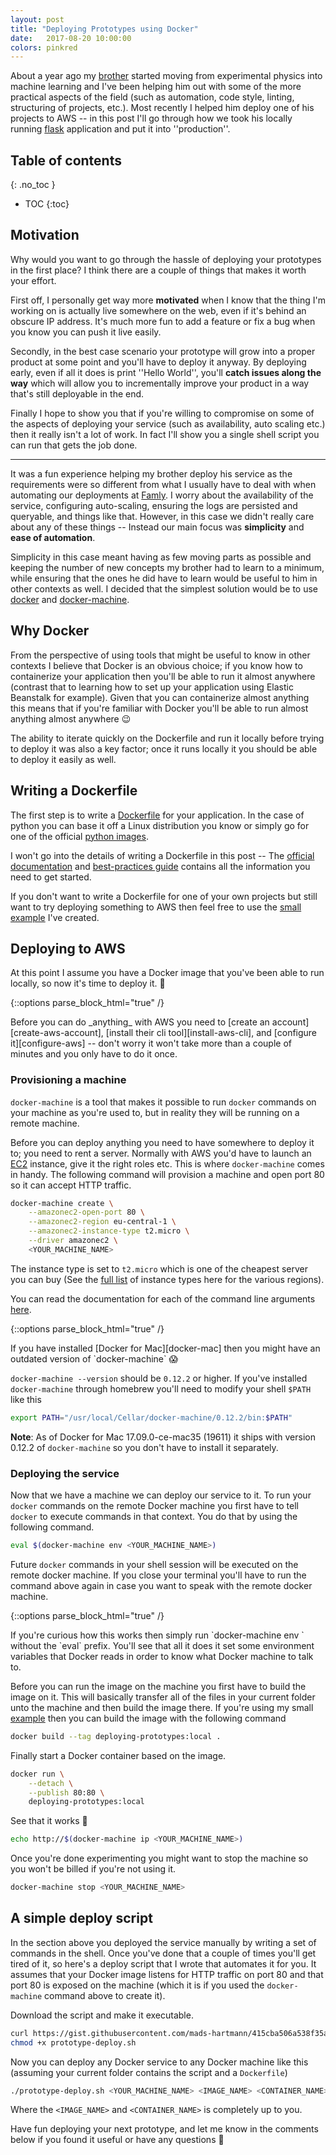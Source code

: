 ```yaml
---
layout: post
title: "Deploying Prototypes using Docker"
date:   2017-08-20 10:00:00
colors: pinkred
---
```


About a year ago my [brother][mikkel-hartmann.com] started moving from
experimental physics into machine learning and I've been helping him out with
some of the more practical aspects of the field (such as automation, code
style, linting, structuring of projects, etc.). Most recently I helped him
deploy one of his projects to AWS -- in this post I'll go through how we took
his locally running [flask][flask] application and put it into ''production''.

## Table of contents
{: .no_toc }
* TOC
{:toc}

## Motivation

Why would you want to go through the hassle of deploying your prototypes in the
first place? I think there are a couple of things that makes it worth your
effort.

First off, I personally get way more __motivated__ when I know that the thing
I'm working on is actually live somewhere on the web, even if it's behind an
obscure IP address. It's much more fun to add a feature or fix a bug when you
know you can push it live easily.

Secondly, in the best case scenario your prototype will grow into a proper
product at some point and you'll have to deploy it anyway. By deploying early,
even if all it does is print ''Hello World'', you'll __catch issues along the way__
which will allow you to incrementally improve your product in a way that's still
deployable in the end.

Finally I hope to show you that if you're willing to compromise on some of the
aspects of deploying your service (such as availability, auto scaling etc.) then
it really isn't a lot of work. In fact I'll show you a single shell script you
can run that gets the job done.

---

It was a fun experience helping my brother deploy his service as the requirements
were so different from what I usually have to deal with when automating our
deployments at [Famly][famly]. I worry about the availability of the service,
configuring auto-scaling, ensuring the logs are persisted and queryable, and
things like that. However, in this case we didn't really care about any of these
things -- Instead our main focus was __simplicity__ and __ease of automation__.

Simplicity in this case meant having as few moving parts as possible and keeping
the number of new concepts my brother had to learn to a minimum, while ensuring
that the ones he did have to learn would be useful to him in other contexts as
well. I decided that the simplest solution would be to use [docker][docker] and
[docker-machine][docker-machine].

## Why Docker

From the perspective of using tools that might be useful to know in other
contexts I believe that Docker is an obvious choice; if you know how to
containerize your application then you'll be able to run it almost anywhere
(contrast that to learning how to set up your application using Elastic
Beanstalk for example). Given that you can containerize almost anything this
means that if you're familiar with Docker you'll be able to run almost anything
almost anywhere 😉

The ability to iterate quickly on the Dockerfile and run it locally
before trying to deploy it was also a key factor; once it runs locally it you
should be able to deploy it easily as well.

## Writing a Dockerfile

The first step is to write a [Dockerfile][dockerfile] for your application. In
the case of python you can base it off a Linux distribution you know or simply go
for one of the official [python images][python-images].

I won't go into the details of writing a Dockerfile in this post -- The
[official documentation][dockerfile] and [best-practices guide][dockerfile-guide]
contains all the information you need to get started.

If you don't want to write a Dockerfile for one of your own projects but still
want to try deploying something to AWS then feel free to use the
[small example][example] I've created.

## Deploying to AWS

At this point I assume you have a Docker image that you've been able to run
locally, so now it's time to deploy it. 🚀

{::options parse_block_html="true" /}
<div class="sidenote">
Before you can do _anything_ with AWS you need to [create an account][create-aws-account],
[install their cli tool][install-aws-cli], and [configure it][configure-aws] -- don't worry it won't take more
than a couple of minutes and you only have to do it once.
</div>

### Provisioning a machine

`docker-machine` is a tool that makes it possible to run `docker` commands on
your machine as you're used to, but in reality they will be running on a remote
machine.

Before you can deploy anything you need to have somewhere to deploy it to; you
need to rent a server. Normally with AWS you'd have to launch an [EC2][ec2]
instance, give it the right roles etc. This is where `docker-machine` comes in
handy. The following command will provision a machine and open port 80 so it can
accept HTTP traffic.

```sh
docker-machine create \
    --amazonec2-open-port 80 \
    --amazonec2-region eu-central-1 \
    --amazonec2-instance-type t2.micro \
    --driver amazonec2 \
    <YOUR_MACHINE_NAME>
```

The instance type is set to `t2.micro` which is one of the cheapest server you
can buy (See the [full list][aws-ec2-prices] of instance types here for the
various regions).

You can read the documentation for each of the command line arguments
[here][docker-machine-cli].

{::options parse_block_html="true" /}
<div class="sidenote">
If you have installed [Docker for Mac][docker-mac] then you might have an outdated version
of `docker-machine` 😱

`docker-machine --version` should be `0.12.2` or higher. If you've installed
`docker-machine` through homebrew you'll need to modify your shell `$PATH` like
this

```sh
export PATH="/usr/local/Cellar/docker-machine/0.12.2/bin:$PATH"
```

**Note**: As of Docker for Mac 17.09.0-ce-mac35 (19611) it ships with version
0.12.2 of `docker-machine` so you don't have to install it separately.
</div>

### Deploying the service

Now that we have a machine we can deploy our service to it. To run your `docker`
commands on the remote Docker machine you first have to tell `docker` to execute
commands in that context. You do that by using the following command.

```sh
eval $(docker-machine env <YOUR_MACHINE_NAME>)
```

Future `docker` commands in your shell session will be executed on the remote
docker machine. If you close your terminal you'll have to run the command
above again in case you want to speak with the remote docker machine.

{::options parse_block_html="true" /}
<div class="sidenote">
If you're curious how this works then simply run
`docker-machine env <YOUR_MACHINE_NAME>` without the `eval` prefix. You'll
see that all it does it set some environment variables that Docker reads
in order to know what Docker machine to talk to.
</div>

Before you can run the image on the machine you first have to build the image on
it. This will basically transfer all of the files in your current folder unto
the machine and then build the image there. If you're using my small
[example][example] then you can build the image with the following command

```sh
docker build --tag deploying-prototypes:local .
```

Finally start a Docker container based on the image.

```sh
docker run \
    --detach \
    --publish 80:80 \
    deploying-prototypes:local
```

See that it works 🎉

```sh
echo http://$(docker-machine ip <YOUR_MACHINE_NAME>)
```

Once you're done experimenting you might want to stop the machine so you
won't be billed if you're not using it.

```sh
docker-machine stop <YOUR_MACHINE_NAME>
```

## A simple deploy script

In the section above you deployed the service manually by writing a set of
commands in the shell. Once you've done that a couple of times you'll get tired
of it, so here's a deploy script that I wrote that automates it for you. It
assumes that your Docker image listens for HTTP traffic on port 80 and that port
80 is exposed on the machine (which it is if you used the `docker-machine`
command above to create it).

<script src="https://gist.github.com/mads-hartmann/415cba506a538f35a992598c9221432d.js"></script>

Download the script and make it executable.

```sh
curl https://gist.githubusercontent.com/mads-hartmann/415cba506a538f35a992598c9221432d/raw/98260522a6358feb6c4b70ad503c2e6bbe9b5ce8/prototype-deploy.sh > prototype-deploy.sh
chmod +x prototype-deploy.sh
```

Now you can deploy any Docker service to any Docker machine like this
(assuming your current folder contains the script and a `Dockerfile`)

```sh
./prototype-deploy.sh <YOUR_MACHINE_NAME> <IMAGE_NAME> <CONTAINER_NAME>
```

Where the `<IMAGE_NAME>` and `<CONTAINER_NAME>` is completely up to you.

Have fun deploying your next prototype, and let me know in the comments below
if you found it useful or have any questions 🙌

[flask]: http://flask.pocoo.org/docs/0.12/
[famly]: https://famly.co/
[docker]: https://www.docker.com/
[docker-machine]: https://docs.docker.com/machine/
[docker-machine-cli]: https://docs.docker.com/machine/drivers/aws/#options
[docker-mac]: https://docs.docker.com/docker-for-mac/
[dockerfile]: https://docs.docker.com/engine/reference/builder/
[dockerfile-guide]: https://docs.docker.com/engine/userguide/eng-image/dockerfile_best-practices/
[mikkel-hartmann.com]: http://mikkelhartmann.dk/
[python-images]: https://hub.docker.com/_/python/
[example]: https://github.com/mads-hartmann/mads-hartmann.github.com/tree/master/examples/deploying-your-prototypes
[elastic-beanstalk]: https://aws.amazon.com/elasticbeanstalk
[create-aws-account]: https://aws.amazon.com/free
[install-aws-cli]: http://docs.aws.amazon.com/cli/latest/userguide/installing.html
[configure-aws]: http://docs.aws.amazon.com/cli/latest/userguide/cli-chap-getting-started.html
[ec2]: aws.amazon.com/ec2
[aws-ec2-prices]: https://aws.amazon.com/ec2/pricing/on-demand/
